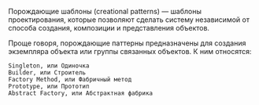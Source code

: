 Порождающие шаблоны (creational patterns) — шаблоны проектирования, 
которые позволяют сделать систему независимой от способа создания, композиции и представления объектов.

Проще говоря, порождающие паттерны предназначены для создания экземпляра объекта или группы связанных объектов. К ним относятся:

    Singleton, или Одиночка
    Builder, или Строитель
    Factory Method, или Фабричный метод
    Prototype, или Прототип
    Abstract Factory, или Абстрактная фабрика

